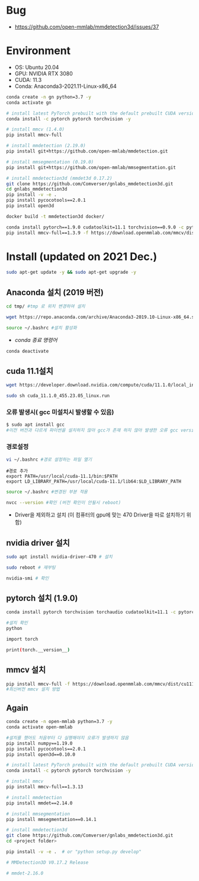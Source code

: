 # Bug
- https://github.com/open-mmlab/mmdetection3d/issues/37

# Environment
- OS: Ubuntu 20.04
- GPU: NVIDIA RTX 3080
- CUDA: 11.3
- Conda: Anaconda3-2021.11-Linux-x86_64

```bash
conda create -n gn python=3.7 -y
conda activate gn

# install latest PyTorch prebuilt with the default prebuilt CUDA version (usually the latest)
conda install -c pytorch pytorch torchvision -y

# install mmcv (1.4.0)
pip install mmcv-full

# install mmdetection (2.19.0)
pip install git+https://github.com/open-mmlab/mmdetection.git

# install mmsegmentation (0.19.0)
pip install git+https://github.com/open-mmlab/mmsegmentation.git

# install mmdetection3d (mmdet3d 0.17.2)
git clone https://github.com/Comverser/gnlabs_mmdetection3d.git
cd gnlabs_mmdetection3d
pip install -v -e .
pip install pycocotools==2.0.1
pip install open3d
```
```bash
docker build -t mmdetection3d docker/
```






```bash
conda install pytorch==1.9.0 cudatoolkit=11.1 torchvision==0.9.0 -c pytorch
pip install mmcv-full==1.3.9 -f https://download.openmmlab.com/mmcv/dist/cu111/torch1.9.0/index.html 
```

# Install (updated on 2021 Dec.)
```bash
sudo apt-get update -y && sudo apt-get upgrade -y
```

## Anaconda 설치 (2019 버전)
```bash
cd tmp/ #tmp 로 위치 변경하여 설치

wget https://repo.anaconda.com/archive/Anaconda3-2019.10-Linux-x86_64.sh

source ~/.bashrc #설치 활성화
```

- *conda 종료 명령어*
```bash
conda deactivate
```

## cuda 11.1설치
```bash
wget https://developer.download.nvidia.com/compute/cuda/11.1.0/local_installers/cuda_11.1.0_455.23.05_linux.run

sudo sh cuda_11.1.0_455.23.05_linux.run
```
### 오류 발생시( gcc 미설치시 발생할 수 있음)
```bash
$ sudo apt install gcc 
#이전 버전과 다르게 파이썬을 설치하지 않아 gcc가 존재 하지 않아 발생한 오류 gcc version 9.3.0
```

### 경로설정 

```bash
vi ~/.bashrc #경로 설정하는 파일 열기 
```

```
#경로 추가
export PATH=/usr/local/cuda-11.1/bin:$PATH
export LD_LIBRARY_PATH=/usr/local/cuda-11.1/lib64:$LD_LIBRARY_PATH
```

```bash
source ~/.bashrc #변경된 부분 적용

nvcc --version #확인 (버전 확인이 안될시 reboot)
```

- Driver을 제외하고 설치 (이 컴퓨터의 gpu에 맞는 470 Driver을 따로 설치하기 위함)

## nvidia driver 설치
```bash
sudo apt install nvidia-driver-470 # 설치

sudo reboot # 재부팅

nvidia-smi # 확인
```


## pytorch 설치 (1.9.0)
```bash
conda install pytorch torchvision torchaudio cudatoolkit=11.1 -c pytorch -c nvidia
```

```bash
#설치 확인
python

import torch

print(torch.__version__) 
```


## mmcv 설치
```bash
pip install mmcv-full -f https://download.openmmlab.com/mmcv/dist/cu111/torch1.9.0/index.html 
#최신버전 mmcv 설치 방법
```

## Again 
```bash
conda create -n open-mmlab python=3.7 -y
conda activate open-mmlab

#설치를 했어도 처음부터 다 실행해야지 오류가 발생하지 않음
pip install numpy==1.19.0
pip install pycocotools==2.0.1
pip install open3d==0.10.0

# install latest PyTorch prebuilt with the default prebuilt CUDA version (usually the latest)
conda install -c pytorch pytorch torchvision -y

# install mmcv
pip install mmcv-full==1.3.13

# install mmdetection
pip install mmdet==2.14.0

# install mmsegmentation
pip install mmsegmentation==0.14.1

# install mmdetection3d
git clone https://github.com/Comverser/gnlabs_mmdetection3d.git
cd <project folder>

pip install -v -e .  # or "python setup.py develop"

# MMDetection3D V0.17.2 Release

# mmdet-2.16.0
```

<!-- ### Error case
```bash
pip uninstall numpy
pip install numpy
# mmdet3d<1.20.0 으로 설치하라고 뜨지만 최신 버전으로 설치 해야 돌아감.
# ubuntu 18.4 버전에서는 1.19.0 버전에서 돌아갔지만 ubuntu 20에서는 안되서 최신 버전으로 설치

pip install open3d # show 명령어 실행을 위해 설치
``` -->
